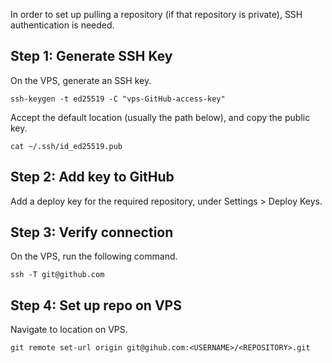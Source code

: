 In order to set up pulling a repository (if that repository is private), SSH authentication is needed. 

## Step 1: Generate SSH Key
On the VPS, generate an SSH key.

```ssh-keygen -t ed25519 -C "vps-GitHub-access-key"```

Accept the default location (usually the path below), and copy the public key. 

```cat ~/.ssh/id_ed25519.pub```

## Step 2: Add key to GitHub

Add a deploy key for the required repository, under Settings > Deploy Keys.

## Step 3: Verify connection

On the VPS, run the following command. 

```ssh -T git@github.com```

## Step 4: Set up repo on VPS

Navigate to location on VPS. 

```git remote set-url origin git@gihub.com:<USERNAME>/<REPOSITORY>.git```
